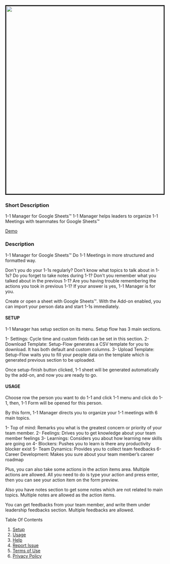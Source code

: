 
<img src="https://lh3.googleusercontent.com/YmrCcn1diOGVptJ_WaPjuzS8ntoTtqSQxzflEgTHFT_xIrohTwAutM3dCDD6P3JRePA" border="3" width="600" >

### Short Description

1-1 Manager for Google Sheets™ 
1-1 Manager helps leaders to organize 1-1 Meetings with teammates for Google Sheets™ 


[Demo](https://docs.google.com/spreadsheets/d/1LujprOTyhPhYPWdu85R3MFJrVDVK-Z4n0Cu2Y7nLb0U/edit?usp=sharing) 




### Description

1-1 Manager for Google Sheets™ 
Do 1-1 Meetings in more structured and formatted way.

Don't you do your 1-1s regularly? Don't know what topics to talk about in 1-1s? Do you forget to take notes during 1-1? Don't you remember what you talked about in the previous 1-1? Are you having trouble remembering the actions you took in previous 1-1? If your answer is yes, 1-1 Manager is for you.

Create or open a sheet with Google Sheets™. With the Add-on enabled, you can import your person data and start 1-1s immediately.

#### SETUP

1-1 Manager has setup section on its menu. Setup flow has 3 main sections. 

1- Settings: Cycle time and custom fields can be set in this section.
2- Download Template: Setup-Flow generates a CSV template for you to download. It has both default and custom columns.
3- Upload Template: Setup-Flow waits you to fill your people data on the template which is generated previous section to be uploaded. 

Once setup-finish button clicked, 1-1 sheet will be generated automatically by the add-on, and now you are ready to go.

#### USAGE

Choose row the person you want to do 1-1 and click 1-1 menu and click do 1-1, then, 1-1 Form will be opened for this person.

By this form, 1-1 Manager directs you to organize your 1-1 meetings with 6 main topics. 

1- Top of mind: Remarks you what is the greatest concern or priority of your team member.
2- Feelings: Drives you to get knowledge about your team member feelings
3- Learnings: Considers you about how learning new skills are going on
4- Blockers: Pushes you to learn is there any productivity blocker exist
5- Team Dynamics: Provides you to collect team feedbacks
6- Career Development: Makes you sure about your team member’s career roadmap

Plus, you can also take some actions in the action items area. Multiple actions are allowed. 
All you need to do is type your action and press enter, then you can see your action item on the form preview.

Also you have notes section to get some notes which are not related to main topics. Multiple notes are allowed as the action items.

You can get feedbacks from your team member, and write them under leadership feedbacks section. Multiple feedbacks are allowed.

Table Of Contents
1. [Setup](/sheets-one-on-one-plugin/setup) 
2. [Usage](/sheets-one-on-one-plugin/usage) 
3. [Help](/sheets-one-on-one-plugin/help) 
4. [Report Issue](/sheets-one-on-one-plugin/report-issue) 
2. [Terms of Use](/sheets-one-on-one-plugin/terms-of-use)
3. [Privacy Policy](/sheets-one-on-one-plugin/privacy-policy)
